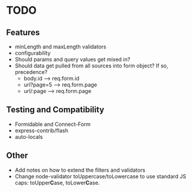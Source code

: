 TODO
================================================================================


Features
--------

* minLength and maxLength validators
* configurability
* Should params and query values get mixed in?
* Should data get pulled from all sources into form object? If so, precedence?
  * body.id --> req.form.id
  * url?page=5 --> req.form.page
  * url/:page --> req.form.page


Testing and Compatibility
-------------------------

* Formidable and Connect-Form
* express-contrib/flash
* auto-locals


Other
-----

* Add notes on how to extend the filters and validators
* Change node-validator toUppercase/toLowercase to use standard JS caps: toUpper**C**ase, toLower**C**ase.
